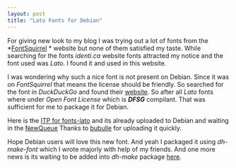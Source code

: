 ```yaml
---
layout: post
title: "Lato Fonts for Debian"
---
```


For giving new look to my blog I was trying out a lot of fonts from the
*[FontSquirrel](http://fontsquirrel.com) * website but none of them satisfied
my taste. While searching for the fonts *identi.ca* website fonts attracted
my notice and the font used was *Lato*. I found it and used in this website.

I was wondering why such a nice font is not present on Debian. Since it was on
*FontSquirrel* that means the license should be friendly. So searched for the font
in *DuckDuckGo* and found their [website](http://www.latofonts.com). So after all
*Lato* fonts where under *Open Font License* which is ***DFSG*** compilant. That
was sufficient for me to package it for Debian.

Here is the [ITP for fonts-lato](http://bugs.debian.org/cgi-bin/bugreport.cgi?bug=662111)
and its already uploaded to Debian and waiting in the [NewQueue](http://ftp-master.debian.org/new/fonts-lato_1.104-1.html)
Thanks to [bubulle](http://www.perrier.eu.org/weblog/bubulle) for uploading it quickly.

Hope Debian users will love this new font. And yeah I packaged it using *dh-make-font* which
I wrote majorly with help of my friends. And one more news is its waiting to be added into
*dh-make* package [here](http://bugs.debian.org/cgi-bin/bugreport.cgi?bug=658154).
